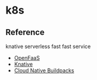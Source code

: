 # k8s

## Reference

knative
serverless fast
fast service

* [OpenFaaS](https://www.openfaas.com/)
* [Knative](https://knative.dev/)
* [Cloud Native Buildpacks](https://buildpacks.io/)
